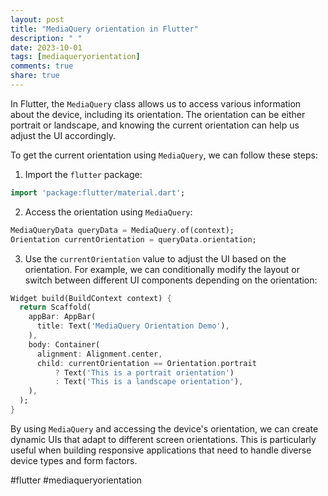 ```yaml
---
layout: post
title: "MediaQuery orientation in Flutter"
description: " "
date: 2023-10-01
tags: [mediaqueryorientation]
comments: true
share: true
---
```


In Flutter, the `MediaQuery` class allows us to access various information about the device, including its orientation. The orientation can be either portrait or landscape, and knowing the current orientation can help us adjust the UI accordingly.

To get the current orientation using `MediaQuery`, we can follow these steps:

1. Import the `flutter` package:
```dart
import 'package:flutter/material.dart';
```

2. Access the orientation using `MediaQuery`:
```dart
MediaQueryData queryData = MediaQuery.of(context);
Orientation currentOrientation = queryData.orientation;
```

3. Use the `currentOrientation` value to adjust the UI based on the orientation. For example, we can conditionally modify the layout or switch between different UI components depending on the orientation:
```dart
Widget build(BuildContext context) {
  return Scaffold(
    appBar: AppBar(
      title: Text('MediaQuery Orientation Demo'),
    ),
    body: Container(
      alignment: Alignment.center,
      child: currentOrientation == Orientation.portrait
          ? Text('This is a portrait orientation')
          : Text('This is a landscape orientation'),
    ),
  );
}
```

By using `MediaQuery` and accessing the device's orientation, we can create dynamic UIs that adapt to different screen orientations. This is particularly useful when building responsive applications that need to handle diverse device types and form factors.

#flutter #mediaqueryorientation